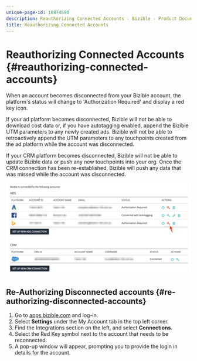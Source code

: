 ```yaml
---
unique-page-id: 18874690
description: Reauthorizing Connected Accounts - Bizible - Product Documentation
title: Reauthorizing Connected Accounts
---
```


# Reauthorizing Connected Accounts {#reauthorizing-connected-accounts}

When an account becomes disconnected from your Bizible account, the platform's status will change to 'Authorization Required' and display a red key icon.  
  
If your ad platform becomes disconnected, Bizible will not be able to download cost data or, if you have autotagging enabled, append the Bizible UTM parameters to any newly created ads. Bizible will not be able to retroactively append the UTM parameters to any touchpoints created from the ad platform while the account was disconnected.  
  
If your CRM platform becomes disconnected, Bizible will not be able to update Bizible data or push any new touchpoints into your org. Once the CRM connection has been re-established, Bizible will push any data that was missed while the account was disconnected.

![](assets/1-1.png)

## Re-Authorizing Disconnected accounts {#re-authorizing-disconnected-accounts}

1. Go to [apps.bizible.com](http://apps.bizible.com) and log-in.
1. Select **Settings** under the My Account tab in the top left corner.
1. Find the Integrations section on the left, and select **Connections**.
1. Select the Red Key symbol next to the account that needs to be reconnected.
1. A pop-up window will appear, prompting you to provide the login in details for the account.

